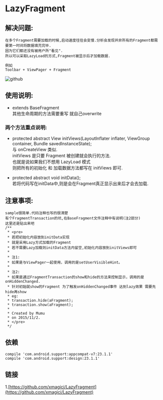 # LazyFragment
解决问题: 
-----------------------------------
    在多个Fragment需要加载的时候,启动速度往往会变慢.分析会发现并非所有的Fragment都需要第一时间将数据填充完毕.
    因为它们都还没有被用户所"看见".
    所以可以采取LazyLoad的方式,Fragment被显示后才加载数据.

    例如
    Toolbar + ViewPager + Fragment
![github](https://github.com/xmagicj/LazyFragment/blob/master/demo.gif "demo")  

使用说明: 
-----------------------------------
* extends BaseFragment<br />
    其他生命周期的方法需要重写 就自己overwrite<br />

### 两个方法重点说明:
* protected abstract View initViews(LayoutInflater inflater, ViewGroup container, Bundle savedInstanceState);<br />
    与 onCreateView 类似.<br />
    initViews 是只要 Fragment 被创建就会执行的方法.<br />
    也就是说如果我们不想用 LazyLoad 模式<br />
    则把所有的初始化 和 加载数据方法都写在 initViews 即可.

* protected abstract void initData();<br />
    若将代码写在initData中,则是会在Fragment真正显示出来后才会去加载.

注意事项:
-----------------------------------
    sample很简单.代码注释也写的很清楚
    有个FragmentTransaction的坑,在BaseFragment文件注释中有说明(注2部分)
    这里还是贴出来吧
    /**
     * <pre>
     * 若把初始化内容放到initData实现
     * 就是采用Lazy方式加载的Fragment
     * 若不需要Lazy加载则initData方法内留空,初始化内容放到initViews即可
     *
     * 注1:
     * 如果是与ViewPager一起使用，调用的是setUserVisibleHint。
     *
     * 注2:
     * 如果是通过FragmentTransaction的show和hide的方法来控制显示，调用的是onHiddenChanged.
     * 针对初始就show的Fragment 为了触发onHiddenChanged事件 达到lazy效果 需要先hide再show
     * eg:
     * transaction.hide(aFragment);
     * transaction.show(aFragment);
     *
     * Created by Mumu
     * on 2015/11/2.
     * </pre>
     */

依赖
-----------------------------------
    compile 'com.android.support:appcompat-v7:23.1.1'
    compile 'com.android.support:design:23.1.1'

链接
-----------------------------------
1.[https://github.com/xmagicj/LazyFragment](https://github.com/xmagicj/LazyFragment)<br />
